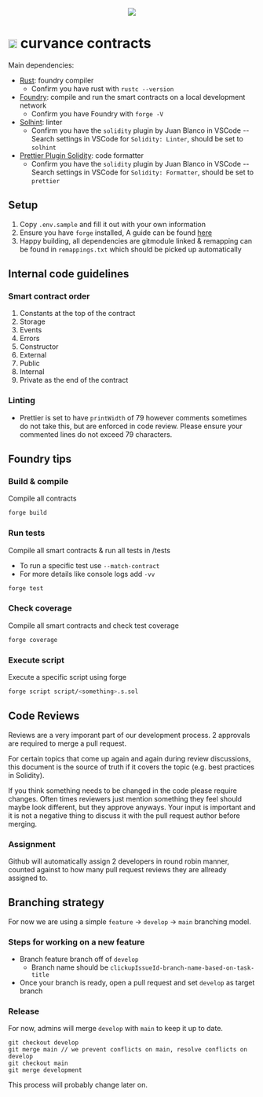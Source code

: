 <p style="text-align: center;width:100%"> <img src="https://pbs.twimg.com/profile_banners/1445781144125857796/1663645591/1500x500"/></p>

<h1> <img style="text-align: center; height: 18px" src="https://user-images.githubusercontent.com/77558763/148961492-99d86d51-41a3-45a8-9af6-bdc1a85c722b.png"/> curvance contracts</h1>

Main dependencies:
- [Rust](https://www.rust-lang.org/): foundry compiler
  - Confirm you have rust with `rustc --version`
- [Foundry](https://book.getfoundry.sh/getting-started/installation): compile and run the smart contracts on a local development network
  - Confirm you have Foundry with `forge -V`
- [Solhint](https://github.com/protofire/solhint): linter
  - Confirm you have the `solidity` plugin by Juan Blanco in VSCode -- Search settings in VSCode for `Solidity: Linter`, should be set to `solhint`
- [Prettier Plugin Solidity](https://github.com/prettier-solidity/prettier-plugin-solidity): code formatter
  - Confirm you have the `solidity` plugin by Juan Blanco in VSCode -- Search settings in VSCode for `Solidity: Formatter`, should be set to `prettier`

## Setup
1. Copy `.env.sample` and fill it out with your own information
2. Ensure you have `forge` installed, A guide can be found [here](https://book.getfoundry.sh/getting-started/installation)
3. Happy building, all dependencies are gitmodule linked & remapping can be found in `remappings.txt` which should be picked up automatically

## Internal code guidelines
### Smart contract order
1. Constants at the top of the contract
2. Storage
3. Events
4. Errors
5. Constructor
6. External
7. Public
8. Internal
9. Private as the end of the contract

### Linting
- Prettier is set to have `printWidth` of 79 however comments sometimes do not take this, but are enforced in code review. Please ensure your commented lines do not exceed 79 characters.

## Foundry tips
### Build & compile
Compile all contracts

```sh
forge build
```

### Run tests
Compile all smart contracts & run all tests in /tests
- To run a specific test use `--match-contract`
- For more details like  console logs add `-vv`
```sh
forge test
```

### Check coverage

Compile all smart contracts and check test coverage

```sh
forge coverage
```

### Execute script
Execute a specific script using forge

```sh
forge script script/<something>.s.sol
```

## Code Reviews

Reviews are a very imporant part of our development process. 2 approvals are required to merge a pull request.

For certain topics that come up again and again during review discussions, this document is the source of truth if it covers the topic (e.g. best practices in Solidity).

If you think something needs to be changed in the code please require changes. Often times reviewers just mention something they feel should maybe look different, but they approve anyways. Your input is important and it is not a negative thing to discuss it with the pull request author before merging.

### Assignment

Github will automatically assign 2 developers in round robin manner, counted against to how many pull request reviews
they are allready assigned to.

## Branching strategy

For now we are using a simple `feature` -> `develop` -> `main` branching model.

### Steps for working on a new feature

- Branch feature branch off of `develop`
  - Branch name should be `clickupIssueId-branch-name-based-on-task-title`
- Once your branch is ready, open a pull request and set `develop` as target branch

### Release

For now, admins will merge `develop` with `main` to keep it up to date.

```
git checkout develop
git merge main // we prevent conflicts on main, resolve conflicts on develop
git checkout main
git merge development
```

This process will probably change later on.
